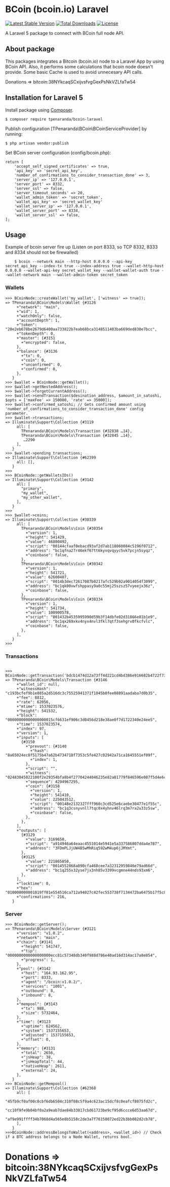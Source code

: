 # BCoin (bcoin.io) Laravel

[![Latest Stable Version](https://poser.pugx.org/tpenaranda/bcoin-laravel/v/stable)](https://packagist.org/packages/tpenaranda/bcoin-laravel) [![Total Downloads](https://poser.pugx.org/tpenaranda/bcoin-laravel/downloads)](https://packagist.org/packages/tpenaranda/bcoin-laravel) [![License](https://poser.pugx.org/tpenaranda/bcoin-laravel/license)](https://packagist.org/packages/tpenaranda/bcoin-laravel)

A Laravel 5 package to connect with BCoin full node API.

## About package
This packages integrates a Bitcoin (bcoin.io) node to a Laravel App by using BCoin API.
Also, it performs some calculations that bcoin node doesn't provide.
Some basic Cache is used to avoid unnecesary API calls.

Donations => bitcoin:38NYkcaqSCxijvsfvgGexPsNkVZLfaTw54

## Installation for Laravel 5

Install package using [Composer](http://getcomposer.org).

    $ composer require tpenaranda/bcoin-laravel

Publish configuration [TPenaranda\BCoin\BCoinServiceProvider] by running:

    $ php artisan vendor:publish

Set BCoin server configuration (config/bcoin.php):

```
return [
    'accept_self_signed_certificates' => true,
    'api_key' => 'secret_api_key',
    'number_of_confirmations_to_consider_transaction_done' => 3,
    'server_ip' => '127.0.0.1',
    'server_port' => 8332,
    'server_ssl' => false,
    'server_timeout_seconds' => 20,
    'wallet_admin_token' => 'secret_token',
    'wallet_api_key' => 'secret_wallet_key'
    'wallet_server_ip' => '127.0.0.1',
    'wallet_server_port' => 8334,
    'wallet_server_ssl' => false,
];
```

## Usage

Example of bcoin server fire up (Listen on port 8333, so TCP 8332, 8333 and 8334 should not be firewalled)
```
    $ bcoin --network main --http-host 0.0.0.0 --api-key secret_api_key --index-tx true --index-address true --wallet-http-host 0.0.0.0 --wallet-api-key secret_wallet_key --wallet-wallet-auth true --wallet-network main --wallet-admin-token secret_token
```

### Wallets
```
>>> BCoinNode::createWallet('my_wallet', ['witness' => true]);
=> TPenaranda\BCoin\Models\Wallet {#3126
     +"network": "main",
     +"wid": 1,
     +"watchOnly": false,
     +"accountDepth": 1,
     +"token": "20e2eb678be2679d6400aa733822b7eab68bca3148511403ba669ded830e7bcc",
     +"tokenDepth": 0,
     +"master": {#3151
       +"encrypted": false,
     },
     +"balance": {#3136
       +"tx": 0,
       +"coin": 0,
       +"unconfirmed": 0,
       +"confirmed": 0,
     },
   }
>>> $wallet = BCoinNode::getWallet();
>>> $wallet->getNestedAddress();
>>> $wallet->forgetCurrentAddress();
>>> $wallet->sendTransaction($desination_address, $amount_in_satoshi, $opts = ['maxFee' => 150000, 'rate' => 35000]);
>>> $wallet->confirmed_satoshi; // Gets confirmed amount using 'number_of_confirmations_to_consider_transaction_done' config parameter.
>>> $wallet->transactions;
=> Illuminate\Support\Collection {#3119
     all: [
       TPenaranda\BCoin\Models\Transaction {#32838 …14},
       TPenaranda\BCoin\Models\Transaction {#32845 …14},
        …2290
     ],
   }
>>> $wallet->pending_transactions;
=> Illuminate\Support\Collection {#62399
     all: [],
   }
>>>
>>> BCoinNode::getWalletsIDs()
=> Illuminate\Support\Collection {#3142
     all: [
       "primary",
       "my_wallet",
       "my_other_wallet",
     ],
   }
>>>
>>> $wallet->coins;
=> Illuminate\Support\Collection {#30339
     all: [
       TPenaranda\BCoin\Models\Coin {#30354
         +"version": 1,
         +"height": 541429,
         +"value": 46800492,
         +"script": "00144cfaaf0ebacd93af2d7ab118060084c5196f0712",
         +"address": "bc1qfna27r46ekf67tt6kyvqvqyyc5vk7pcjn5syqz",
         +"coinbase": false,
       },
       TPenaranda\BCoin\Models\Coin {#30342
         +"version": 1,
         +"height": 541721,
         +"value": 62600407,
         +"script": "0014b3dec72617087b0217afc529b92a9014054f3099",
         +"address": "bc1qk00vwfshppasy9a0c55mj25szsz57vyeejx36z",
         +"coinbase": false,
       },
       TPenaranda\BCoin\Models\Coin {#30334
         +"version": 1,
         +"height": 541734,
         +"value": 100900578,
         +"script": "001432b4535995990d59b3f14dbfe02d31866e81b1e9",
         +"address": "bc1qx269xkv4nyx4nvl3fkl7qtf3sehgrv0fkcfvlc",
         +"coinbase": false,
       },
     ],
   }
>>>
```

### Transactions
```

>>> BCoinNode::getTransaction('bdcb1474d12a73ff4d221cd4bd386e916682b4722f7330cfca5e74164016c926')
=> TPenaranda\BCoin\Models\Transaction {#3146
     +"wallet_id": null,
     +"witnessHash": "c193bcfef9b1e885a2d516dc3c75525941371f1045b0fee08891aadaba7d0b35",
     +"fee": 8812,
     +"rate": 62056,
     +"mtime": 1537023576,
     +"height": 541532,
     +"block": "00000000000000000015cf6631ef906c3d0456d218e38ae0f7d1722340e24ee5",
     +"time": 1537023574,
     +"index": 97,
     +"version": 1,
     +"inputs": [
       {#3150
         +"prevout": {#3140
           +"hash": "8a65024ec8f5175b47a62b4734718f7353c5fe427c02942a71ca1645551ef09f",
           +"index": 1,
         },
         +"script": "",
         +"witness": "02483045022100f2e29354bfa8b4f27704244046235e82a01779f846596e087f5d4e6c830299d302204ef0b954541ecf24041f8443bbeef66142a3eff8dfca44443134da68f29fd042012103453bb42e0e23849f7f596b85b084466c82446f902fdd1f9fdcfe221bbc58132a",
         +"sequence": 4294967295,
         +"coin": {#3158
           +"version": 1,
           +"height": 541410,
           +"value": 225043512,
           +"script": "00148e2132327fff960c3cd525e6caebe30477e1f55c",
           +"address": "bc1q3csnyvnll7tqc0x4yhnv46lrq3m7ra2u33z5sw",
           +"coinbase": false,
         },
       },
     ],
     +"outputs": [
       {#3129
         +"value": 3169650,
         +"script": "a914946a64eaac4551014e5941e5a337586807dda4e787",
         +"address": "3FDmPLJjUW4B5wMhRiq592wM4up6jJMYmt",
       },
       {#3125
         +"value": 221865050,
         +"script": "0014552868a890cfa468cee7a32312959846e79ad66d",
         +"address": "bc1q255x32yse7jx3nh85v3399vcgmne44nds93xm6",
       },
     ],
     +"locktime": 0,
     +"hex": "010000000001019ff01e554516ca712a94027c42fec553738f7134472ba6475b17f5c84e02658a0100000000ffffffff02725d30000000000017a914946a64eaac4551014e5941e5a337586807dda4e7875a64390d00000000160014552868a890cfa468cee7a32312959846e79ad66d02483045022100f2e29354bfa8b4f27704244046235e82a01779f846596e087f5d4e6c830299d302204ef0b954541ecf24041f8443bbeef66142a3eff8dfca44443134da68f29fd042012103453bb42e0e23849f7f596b85b084466c82446f902fdd1f9fdcfe221bbc58132a00000000",
     +"confirmations": 216,
   }
```

### Server
```
>>> BCoinNode::getServer();
=> TPenaranda\BCoin\Models\Server {#3121
     +"version": "v1.0.2",
     +"network": "main",
     +"chain": {#3141
       +"height": 541747,
       +"tip": "0000000000000000000ecc81c57348db340f988d786e40ad16d314ac17a8e854",
       +"progress": 1,
     },
     +"pool": {#3142
       +"host": "164.93.162.95",
       +"port": 8333,
       +"agent": "/bcoin:v1.0.2/",
       +"services": "1001",
       +"outbound": 8,
       +"inbound": 8,
     },
     +"mempool": {#3143
       +"tx": 988,
       +"size": 5732464,
     },
     +"time": {#3123
       +"uptime": 624562,
       +"system": 1537155653,
       +"adjusted": 1537155653,
       +"offset": 0,
     },
     +"memory": {#3131
       +"total": 2656,
       +"jsHeap": 38,
       +"jsHeapTotal": 44,
       +"nativeHeap": 2611,
       +"external": 24,
     },
   }
>>> BCoinNode::getMempool()
=> Illuminate\Support\Collection {#62368
     all: [
       "45fb9cf0af00c0cbf6db6504c310f08c5f9a4c623ac15dcf8c0eafcf8075fd2c",
       "cc10f9fe9b04bf0a2a9eab7dae84b33817cbd61723be9cf95d6ccce6d53aa67d",
       "af9e991ffff34b7068d4a565e8b5158c2de3a7f76158072ed22b3bb082d2cb78",
     ],
   }
>>>BCoinNode::addressBelongsToWallet(<address>, <wallet_id>) // Check if a BTC address belongs to a Node Wallet, returns bool.
```

# Donations => bitcoin:38NYkcaqSCxijvsfvgGexPsNkVZLfaTw54
